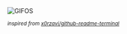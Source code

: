 <div align="justify">
<picture>
    <source media="(prefers-color-scheme: dark)" srcset="https://i.ibb.co/LtDhFbG/output-gif.gif">
    <source media="(prefers-color-scheme: light)" srcset="https://i.ibb.co/LtDhFbG/output-gif.gif">
    <img alt="GIFOS" src="https://i.ibb.co/LtDhFbG/output-gif.gif">
</picture>

<sub><i>inspired from [x0rzavi/github-readme-terminal](https://github.com/x0rzavi/github-readme-terminal)</i></sub>

</div>

<!-- Image deletion URL: https://ibb.co/FwkqrNP/32ca78fa729b6475636ffebf0aae6dd3 -->